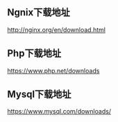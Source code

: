 ## Ngnix下载地址
http://nginx.org/en/download.html

## Php下载地址
https://www.php.net/downloads

## Mysql下载地址
https://www.mysql.com/downloads/
